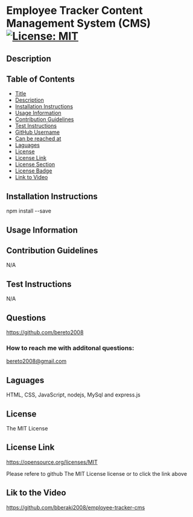 # Employee Tracker Content Management System (CMS) <a id="title"></a> [![License: MIT](https://img.shields.io/badge/License-MIT-yellow.svg)](https://opensource.org/licenses/MIT) <a id="license-badge"></a>

## Description <a id="description"></a>

## Table of Contents

- [Title](#title)
- [Description](#description)
- [Installation Instructions](#installation-instructions)
- [Usage Information](#usage)
- [Contribution Guidelines](#contribution)
- [Test Instructions](#test-instructions)
- [GitHub Username](#github-username)
- [Can be reached at](#email)
- [Laguages](#languages)
- [License](#license)
- [License Link](#license-link)
- [License Section](#license-section)
- [License Badge](#license-badge)
- [Link to Video](#link-video)

## Installation Instructions <a id="installation-instructions"></a>

npm install --save

## Usage Information <a id="usage"></a>

## Contribution Guidelines <a id="contribution"></a>

N/A

## Test Instructions <a id="test-instructions"></a>

N/A

## Questions <a id="github-username"></a>

https://github.com/bereto2008

### How to reach me with additonal questions: <a id="email"></a>

bereto2008@gmail.com

## Laguages <a id="languages"></a>

HTML, CSS, JavaScript, nodejs, MySql and express.js

## License <a id="license"></a>

The MIT License

## License Link <a id="license-link"></a>

https://opensource.org/licenses/MIT

<a id="license-section"></a>
Please refere to github The MIT License license or to click the link above

## Lik to the Video <a id="link-video"></a>

https://github.com/bberaki2008/employee-tracker-cms
